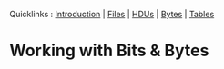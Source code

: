 
Quicklinks : [Introduction](DOCU_INTRO.md) | [Files](DOCU_FILES.md) | [HDUs](DOCU_HDUS.md) | [Bytes](DOCU_BYTES.md) | [Tables](DOCU_TABLES.md)

# Working with Bits & Bytes

